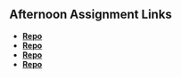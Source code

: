 ## Afternoon Assignment Links

* **[Repo](https://github.com/EllyCasey/<ASSIGNMENT_REPO>)**
* **[Repo](https://ellycasey.github.io/coolSiteLab/)**
* **[Repo](https://ellycasey.github.io/bootstrap/)**
* **[Repo](https://github.com/EllyCasey/<ASSIGNMENT_REPO>)**
